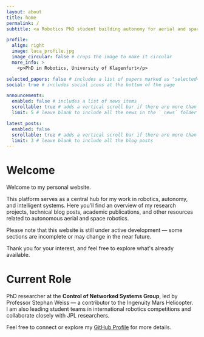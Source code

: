 ```yaml
---
layout: about
title: home
permalink: /
subtitle: <a Robotics PhD student building autonomy for aerial and space robots.

profile:
  align: right
  image: luca_profile.jpg
  image_circular: false # crops the image to make it circular
  more_info: >
    <p>PhD in Robotics, University of Klagenfurt</p>

selected_papers: false # includes a list of papers marked as "selected={true}"
social: true # includes social icons at the bottom of the page

announcements:
  enabled: false # includes a list of news items
  scrollable: true # adds a vertical scroll bar if there are more than 3 news items
  limit: 5 # leave blank to include all the news in the `_news` folder

latest_posts:
  enabled: false
  scrollable: true # adds a vertical scroll bar if there are more than 3 new posts items
  limit: 3 # leave blank to include all the blog posts
---
```


# Welcome 

Welcome to my personal website.

This platform serves as a central hub for my work in robotics, autonomy, and intelligent systems. Here you’ll find an overview of my research projects, technical blog posts, academic publications, and other resources related to autonomous aerial and space robotics.

Please note that this website is still under active development — some sections are incomplete or may change in the near future.

Thank you for your interest, and feel free to explore what's already available.

# Current Role 

PhD researcher at the **Control of Networked Systems Group**, led by Professor Stephan Weiss — a contributor to the Ingenuity Mars Helicopter.  
I am also leading student teams in international robotics competitions and collaborate closely with JPL researchers.

Feel free to connect or explore my [GitHub Profile](https://github.com/LucaDiPierno) for more details.

